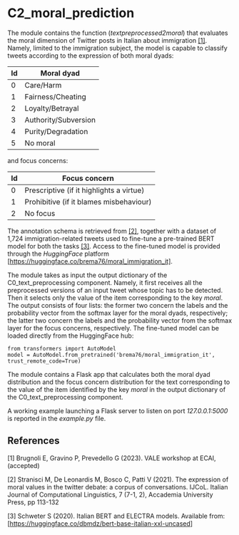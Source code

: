 # C2_moral_prediction 
The module contains the function (*textpreprocessed2moral*) that evaluates the moral dimension of Twitter posts in Italian about immigration [[1]](#1). Namely, limited to the immigration subject, the model is capable to classify tweets according to the expression of both moral dyads:

| Id | Moral dyad           |
|----|----------------------|
| 0  | Care/Harm            |
| 1  | Fairness/Cheating    |
| 2  | Loyalty/Betrayal     |
| 3  | Authority/Subversion |
| 4  | Purity/Degradation   |
| 5  | No moral             |

and focus concerns:

| Id | Focus concern                            |
|----|------------------------------------------|
| 0  | Prescriptive (if it highlights a virtue) |
| 1  | Prohibitive  (if it blames misbehaviour) |
| 2  | No focus                                 |

The annotation schema is retrieved from [[2]](#2), together with a dataset of 1,724 immigration-related tweets used to fine-tune a pre-trained BERT model for both the tasks [[3]](#3).
Access to the fine-tuned model is provided through the *HuggingFace* platform [https://huggingface.co/brema76/moral_immigration_it].

The module takes as input the output dictionary of the C0_text_preprocessing component. Namely, it first receives all the preprocessed versions of an input tweet whose topic has to be detected. Then it selects only the value of the item corresponding to the key *moral*. The output consists of four lists: the former two concern the labels and the probability vector from the softmax layer for the moral dyads, respectively; the latter two concern the labels and the probability vector from the softmax layer for the focus concerns, respectively.
The fine-tuned model can be loaded directly from the HuggingFace hub: 

    from transformers import AutoModel
    model = AutoModel.from_pretrained('brema76/moral_immigration_it', trust_remote_code=True)

The module contains a Flask app that calculates both the moral dyad distribution and the focus concern distribution for the text corresponding to the value of the item identified by the key *moral* in the output dictionary of the C0_text_preprocessing component.

A working example launching a Flask server to listen on port *127.0.0.1:5000* is reported in the *example.py* file.

## References
<a id="1">[1]</a> 
Brugnoli E, Gravino P, Prevedello G (2023). 
VALE workshop at ECAI, (accepted)

<a id="2">[2]</a> 
Stranisci M, De Leonardis M, Bosco C, Patti V (2021). 
The expression of moral values in the twitter debate: a corpus of conversations. 
IJCoL. Italian Journal of Computational Linguistics, 7 (7-1, 2), Accademia University Press, pp 113-132

<a id="3">[3]</a> 
Schweter S (2020).
Italian BERT and ELECTRA models.
Available from: [https://huggingface.co/dbmdz/bert-base-italian-xxl-uncased]
